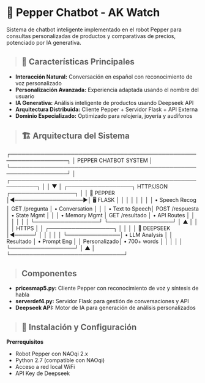 # 🤖 Pepper Chatbot - AK Watch
Sistema de chatbot inteligente implementado en el robot Pepper para consultas personalizadas de productos y comparativas de precios, potenciado por IA generativa.

> ## 🌟 Características Principales
* **Interacción Natural:** Conversación en español con reconocimiento de voz personalizado
* **Personalización Avanzada:** Experiencia adaptada usando el nombre del usuario
* **IA Generativa:** Análisis inteligente de productos usando Deepseek API
* **Arquitectura Distribuida:** Cliente Pepper + Servidor Flask + API Externa
* **Dominio Especializado:** Optimizado para relojería, joyería y audífonos

> ## 🏗️ Arquitectura del Sistema
┌─────────────────────────────────────────────────────────────────┐
│                    PEPPER CHATBOT SYSTEM                        │
└─────────────────────────────────────────────────────────────────┘
                                   │
         ┌─────────────────────────────────────────────────────────┐
         │                                                         │
         ▼                                                         │
┌─────────────────┐     HTTP/JSON      ┌─────────────────┐         │
│   🤖 PEPPER     │◄──────────────────►│  🖥️ FLASK       │         │
│                 │                    │                 │         │
│ • Speech Recog  │   GET /pregunta    │ • Conversation  │         │
│ • Text to Speech│   POST /respuesta  │ • State Mgmt    │         │
│ • Memory Mgmt   │   GET /resultado   │ • API Routes    │         │
│                 │                    │                 │         │
└─────────────────┘                    └─────────────────┘         │
         ▲                                       │                 │
         │                                       │ HTTPS           │
         │              ┌─────────────────┐      │                 │
         │              │   🧠 DEEPSEEK   │◄─────┘                 │
         │              │                 │                       │
         └──────────────│ • LLM Analysis  │                       │
           Resultado    │ • Prompt Eng    │                       │
           Personalizado│ • 700+ words    │                       │
                        │                 │                       │
                        └─────────────────┘                       │
                                   ▲                              │
                                   └──────────────────────────────┘
    
> ## Componentes

* **pricesmap5.py:** Cliente Pepper con reconocimiento de voz y síntesis de habla
* **serverdef4.py:** Servidor Flask para gestión de conversaciones y API
* **Deepseek API:** Motor de IA para generación de análisis personalizados

> ## 🚀 Instalación y Configuración
**Prerrequisitos**

* Robot Pepper con NAOqi 2.x
* Python 2.7 (compatible con NAOqi)
* Acceso a red local WiFi
* API Key de Deepseek
